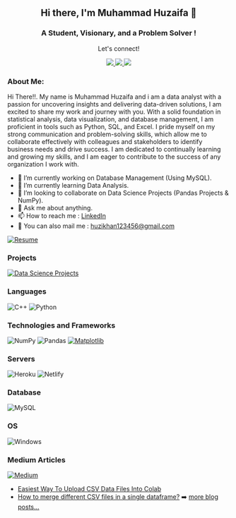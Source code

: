 <h2 align="center"> Hi there, I'm Muhammad Huzaifa 👋 </h2>
<h3 align="center">A Student, Visionary, and a Problem Solver !</h3>

<div align="center">
 <p align="center">Let's connect!</p>
 <a href="https://linktr.ee/huzaifaafzal">
    <img src="https://img.shields.io/badge/Linktree-black?style=for-the-badge&logo=linktree"/>
 </a>
 <a href="https://instagram.com/g3rtxe">
    <img src="https://img.shields.io/badge/Instagram-E4405F?style=for-the-badge&logo=instagram&logoColor=white"/>
<!--  </a>
 <a href="https://twitter.com/emshaheer1/">
    <img src="https://img.shields.io/badge/Twitter-1DA1F2?style=for-the-badge&logo=twitter&logoColor=white" />
 </a> -->
 
 <a href="https://www.linkedin.com/in/muhammad-huzaifa-327656233/">
    <img src="https://img.shields.io/badge/linkedin-%230077B5.svg?&style=for-the-badge&logo=linkedin&logoColor=white" />
</a>

</div>

### About Me:

Hi There!!. My name is Muhammad Huzaifa and i am a data analyst with a passion for uncovering insights and delivering data-driven solutions, I am excited to share my work and journey with you. With a solid foundation in statistical analysis, data visualization, and database management, I am proficient in tools such as Python, SQL, and Excel. I pride myself on my strong communication and problem-solving skills, which allow me to collaborate effectively with colleagues and stakeholders to identify business needs and drive success. I am dedicated to continually learning and growing my skills, and I am eager to contribute to the success of any organization I work with.

- 🔭 I’m currently working on Database Management (Using MySQL).
- 🌱 I’m currently learning Data Analysis.
- 👯 I’m looking to collaborate on Data Science Projects (Pandas Projects & NumPy).
- 💬 Ask me about anything.
- 📫 How to reach me : [LinkedIn](https://www.linkedin.com/in/muhammad-huzaifa-327656233/)
- 📧 You can also mail me : huzikhan123456@gmail.com

[![Resume](https://img.shields.io/badge/Resume-View%20My%20Resume-orange?style=for-the-badge)](path/to/your/resume.pdf)

### Projects
[![Data Science Projects](https://img.shields.io/badge/Data%20Science-Projects-brightgreen?style=for-the-badge&logo=datacamp)](https://zaifh6.github.io/zaifh6/)

### Languages
![C++](https://img.shields.io/badge/C++-blue?style=for-the-badge&logo=C%2B%2B&logoColor=white&labelColor=grey&color=silver)
![Python](https://img.shields.io/badge/python-3670A0?style=for-the-badge&logo=python&logoColor=ffdd54)


### Technologies and Frameworks
![NumPy](https://img.shields.io/badge/NumPy-013243?style=for-the-badge&logo=NumPy)
![Pandas](https://img.shields.io/badge/pandas-150458?style=for-the-badge&logo=pandas&logoColor=white)
[![Matplotlib](https://img.shields.io/badge/Matplotlib-blue?style=for-the-badge&logo=python&logoColor=white)](https://matplotlib.org/)


### Servers
![Heroku](https://img.shields.io/badge/heroku-%23430098.svg?style=for-the-badge&logo=heroku&logoColor=white)
![Netlify](https://img.shields.io/badge/netlify-%23000000.svg?style=for-the-badge&logo=netlify&logoColor=#00C7B7)

### Database
![MySQL](https://img.shields.io/badge/SQL-4479A1?style=for-the-badge&logo=MySQL&logoColor=white)

### OS
![Windows](https://img.shields.io/badge/Windows-00a2ed?style=for-the-badge&logo=Windows&logoColor=white)

### Medium Articles
[![Medium](https://img.shields.io/badge/Medium-Follow%20Me-black?style=for-the-badge&logo=medium)](https://medium.com/@HuzaifaAfzal)
<!-- BLOG-POST-LIST:START -->
- [Easiest Way To Upload CSV Data Files Into Colab](https://medium.com/@HuzaifaAfzal/easiest-way-to-upload-csv-data-files-into-colab-3c81f3bb943d)
- [How to merge different CSV files in a single dataframe?](https://medium.com/@HuzaifaAfzal/how-to-merge-different-csv-files-in-a-single-dataframe-872f412d01c0)
➡️ [more blog posts...](https://medium.com/@HuzaifaAfzal)

